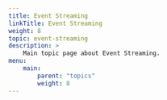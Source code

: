```yaml
---
title: Event Streaming
linkTitle: Event Streaming
weight: 8
topic: event-streaming
description: >
    Main topic page about Event Streaming.
menu:
    main:
        parent: "topics"
        weight: 8
---
```

